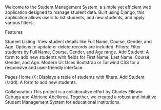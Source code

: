 Welcome to the Student Management System, a simple yet efficient web application designed to manage student data. Built using Django, this application allows users to list students, add new students, and apply various filters.

Features

Student Listing: View student details like Full Name, Course, Gender, and Age. Options to update or delete records are included.
Filters: Filter students by Full Name, Course, Gender, and Age range.
Add Student: A form to add new students with fields for First Name, Last Name, Course, Gender, and Age.
Modern UI: Uses Bootstrap or Tailwind CSS for a responsive and user-friendly interface.

Pages
Home (/): Displays a table of students with filters.
Add Student (/add): A form to add new students.

Collaboration
This project is a collaborative effort by Charles Ellewin Cabuga and Aldriene Abellerea. Together, we created a robust and intuitive Student Management System for educational institutions.
